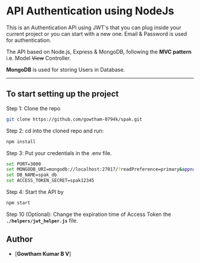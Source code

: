 # API Authentication using NodeJs

This is an Authentication API using JWT's that you can plug inside your current project or you can start with a new one. Email & Password is used for authentication.

The API based on Node.js, Express & MongoDB, following the **MVC pattern** i.e. Model ~~View~~ Controller.

**MongoDB** is used for storing Users in Database.

---

## To start setting up the project

Step 1: Clone the repo

```bash
git clone https://github.com/gowtham-0794k/spak.git
```

Step 2: cd into the cloned repo and run:

```bash
npm install
```

Step 3: Put your credentials in the .env file.

```bash
set PORT=3000
set MONGODB_URI=mongodb://localhost:27017/?readPreference=primary&appname=MongoDB%20Compass&ssl=false
set DB_NAME=spak_db
set ACCESS_TOKEN_SECRET=spak12345
```

Step 4: Start the API by

```bash
npm start
```

Step 10 (Optional): Change the expiration time of Access Token the **`./helpers/jwt_helper.js`** file.

## Author

- [**Gowtham Kumar B V**]
